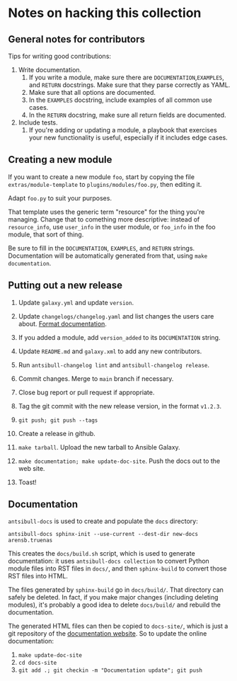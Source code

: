 # Notes on hacking this collection

## General notes for contributors

Tips for writing good contributions:

1. Write documentation.
    1. If you write a module, make sure there are `DOCUMENTATION`,`EXAMPLES`, and `RETURN` docstrings.
       Make sure that they parse correctly as YAML.
    1. Make sure that all options are documented.
    1. In the `EXAMPLES` docstring, include examples of all common use cases.
    1. In the `RETURN` docstring, make sure all return fields are documented.
1. Include tests.
    1. If you're adding or updating a module, a playbook that exercises your new functionality is useful, especially if it includes edge cases.

## Creating a new module

If you want to create a new module `foo`, start by copying the file
`extras/module-template` to `plugins/modules/foo.py`, then editing it.

Adapt `foo.py` to suit your purposes.

That template uses the generic term "resource" for the thing you're
managing. Change that to comething more descriptive: instead of
`resource_info`, use `user_info` in the user module, or `foo_info` in
the foo module, that sort of thing.

Be sure to fill in the `DOCUMENTATION`, `EXAMPLES`, and `RETURN`
strings. Documentation will be automatically generated from that,
using `make documentation`.

## Putting out a new release

1. Update `galaxy.yml` and update `version`.

1. Update `changelogs/changelog.yaml` and list changes the users care
about. [Format documentation](https://ansible.readthedocs.io/projects/antsibull-changelog/changelog.yaml-format/).

1. If you added a module, add `version_added` to its `DOCUMENTATION` string.

1. Update `README.md` and `galaxy.xml` to add any new contributors.

1. Run `antsibull-changelog lint` and `antsibull-changelog release`.

1. Commit changes. Merge to `main` branch if necessary.

1. Close bug report or pull request if appropriate.

1. Tag the git commit with the new release version, in the format
`v1.2.3`.

1. `git push; git push --tags`

1. Create a release in github.

1. `make tarball`. Upload the new tarball to Ansible Galaxy.

1. `make documentation; make update-doc-site`. Push the docs out to the
web site.

1. Toast!

## Documentation

`antsibull-docs` is used to create and populate the `docs` directory:

    antsibull-docs sphinx-init --use-current --dest-dir new-docs arensb.truenas

This creates the `docs/build.sh` script, which is used to generate
documentation: it uses `antsibull-docs collection` to convert Python
module files into RST files in `docs/`, and then `sphinx-build` to
convert those RST files into HTML.

The files generated by `sphinx-build` go in `docs/build/`. That
directory can safely be deleted. In fact, if you make major changes
(including deleting modules), it's probably a good idea to delete
`docs/build/` and rebuild the documentation.

The generated HTML files can then be copied to `docs-site/`, which is
just a git repository of the
[documentation website](https://arensb.github.io/truenas/index.html).
So to update the online documentation:

1. `make update-doc-site`
2. `cd docs-site`
3. `git add .; git checkin -m "Documentation update"; git push`
